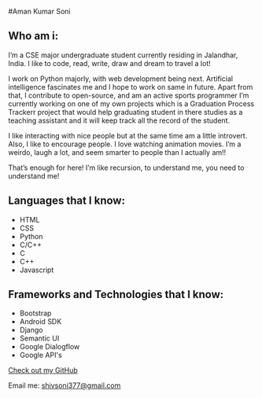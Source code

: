  #Aman Kumar Soni

## Who am i:
I’m a CSE major undergraduate student currently residing in Jalandhar, India. I like to code, read, write, draw and dream to travel a lot! 

I work on Python majorly, with web development being next. Artificial intelligence fascinates me and I hope to work on same in future. Apart from that, I contribute to open-source, and am an active sports programmer
I’m currently working on one of my own projects which is a Graduation Process Trackerr project that would help graduating student in there studies as a teaching assistant and it will keep track all the record of the student. 


I like interacting with nice people but at the same time am a little introvert. Also, I like to encourage people. I love watching animation movies. I’m a weirdo, laugh a lot, and seem smarter to people than I actually am!!

That’s enough for here! I’m like recursion, to understand me, you need to understand me! 



## Languages that I know:

- HTML
- CSS
- Python
- C/C++
- C
- C++
- Javascript



## Frameworks and Technologies that I know:

- Bootstrap
- Android SDK
- Django
- Semantic UI
- Google Dialogflow
- Google API's


[Check out my GitHub](https://github.com/computerwala)

Email me: shivsoni377@gmail.com
